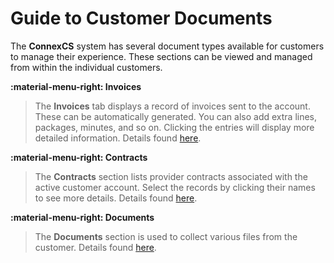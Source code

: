 # Guide to Customer Documents
The **ConnexCS** system has several document types available for customers to manage their experience. These sections can be viewed and managed from within the individual customers. 

**:material-menu-right: Invoices**

> The **Invoices** tab displays a record of invoices sent to the account. These can be automatically generated. You can also add extra lines, packages, minutes, and so on. Clicking the entries will display more detailed information. Details found [here](https://docs.connexcs.com/customer/invoices/). 

**:material-menu-right: Contracts**

> The **Contracts** section lists provider contracts associated with the active customer account. Select the records by clicking their names to see more details. Details found [here](https://docs.connexcs.com/customer/contracts/). 

**:material-menu-right: Documents**

> The **Documents** section is used to collect various files from the customer. Details found [here](https://docs.connexcs.com/customer/documents/). 
